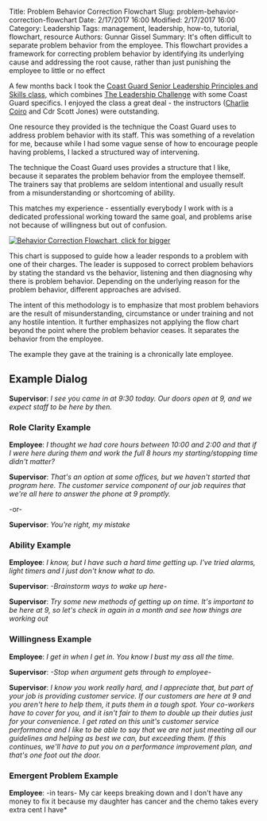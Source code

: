 ﻿Title: Problem Behavior Correction Flowchart
Slug: problem-behavior-correction-flowchart
Date: 2/17/2017 16:00
Modified: 2/17/2017 16:00
Category: Leadership
Tags: management, leadership, how-to, tutorial, flowchart, resource
Authors: Gunnar Gissel
Summary: It's often difficult to separate problem behavior from the employee.  This flowchart provides a framework for correcting problem behavior by identifying its underlying cause and addressing the root cause, rather than just punishing the employee to little or no effect


A few months back I took the [Coast Guard Senior Leadership Principles and Skills class,](https://www.uscg.mil/leadership/courses/all_slps.asp) which combines [The Leadership Challenge](http://www.leadershipchallenge.com/home.aspx) with some Coast Guard specifics.  I enjoyed the class a great deal - the instructors ([Charlie Coiro](http://mediaeducationlab.com/about/charlie-coiro) and Cdr Scott Jones) were outstanding.


One resource they provided is the technique the Coast Guard uses to address problem behavior with its staff.  This was something of a revelation for me, because while I had some vague sense of how to encourage people having problems, I lacked a structured way of intervening.  


The technique the Coast Guard uses provides a structure that I like, because it separates the problem behavior from the employee themself.  The trainers say that problems are seldom intentional and usually result from a misunderstanding or shortcoming of ability.  


This matches my experience - essentially everybody I work with is a dedicated professional working toward the same goal, and problems arise not because of willingness but out of confusion.


<a target="_blank" href="http://i.imgur.com/AiRZMuw.png"><img alt="Behavior Correction Flowchart, click for bigger" title="Behavior Correction Flowchart, click for bigger" src="http://i.imgur.com/AiRZMuwl.png"></a>


This chart is supposed to guide how a leader responds to a problem with one of their charges.  The leader is supposed to correct problem behaviors by stating the standard vs the behavior, listening and then diagnosing why there is problem behavior.  Depending on the underlying reason for the problem behavior, different approaches are advised.


The intent of this methodology is to emphasize that most problem behaviors are the result of misunderstanding, circumstance or under training and not any hostile intention.  It further emphasizes not applying the flow chart beyond the point where the problem behavior ceases.  It separates the behavior from the employee.


The example they gave at the training is a chronically late employee.


Example Dialog
----------------


**Supervisor**: *I see you came in at 9:30 today.  Our doors open at 9, and we expect staff to be here by then.*


### Role Clarity Example


**Employee**: *I thought we had core hours between 10:00 and 2:00 and that if I were here during them and work the full 8 hours my starting/stopping time didn't matter?*


**Supervisor**: *That's an option at some offices, but we haven't started that program here.  The customer service component of our job requires that we're all here to answer the phone at 9 promptly.*


-or-


**Supervisor**:  *You're right, my mistake*


### Ability Example


**Employee**:  *I know, but I have such a hard time getting up.  I've tried alarms, light timers and I just don't know what to do.*


**Supervisor**:  *-Brainstorm ways to wake up here-*


**Supervisor**:  *Try some new methods of getting up on time.  It's important to be here at 9, so let's check in again in a month and see how things are working out*


### Willingness Example


**Employee**: *I get in when I get in.  You know I bust my ass all the time.*


**Supervisor**: *-Stop when argument gets through to employee-* 


**Supervisor**: *I know you work really hard, and I appreciate that, but part of your job is providing customer service.  If our customers are here at 9 and you aren't here to help them, it puts them in a tough spot.  Your co-workers have to cover for you, and it isn't fair to them to double up their duties just for your convenience.  I get rated on this unit's customer service performance and I like to be able to say that we are not just meeting all our guidelines and helping as best we can, but exceeding them.  If this continues, we'll have to put you on a performance improvement plan, and that's one foot out the door.*


### Emergent Problem Example


**Employee**: -in tears- My car keeps breaking down and I don't have any money to fix it because my daughter has cancer and the chemo takes every extra cent I have*